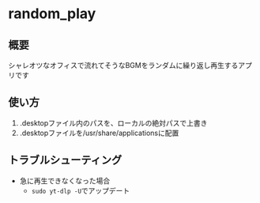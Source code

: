 # random_play

## 概要
シャレオツなオフィスで流れてそうなBGMをランダムに繰り返し再生するアプリです

## 使い方
1. .desktopファイル内のパスを、ローカルの絶対パスで上書き
1. .desktopファイルを/usr/share/applicationsに配置

## トラブルシューティング
- 急に再生できなくなった場合
    - `sudo yt-dlp -U`でアップデート
